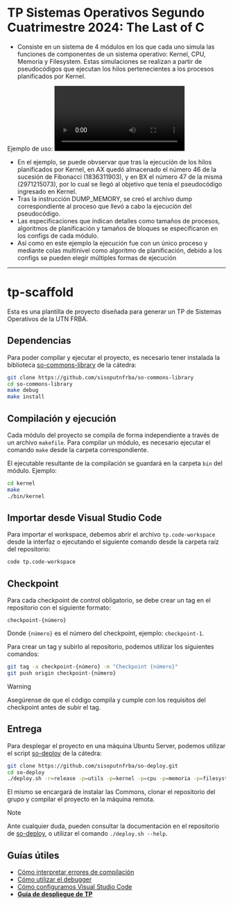 # TP Sistemas Operativos Segundo Cuatrimestre 2024: The Last of C

* Consiste en un sistema de 4 módulos en los que cada uno simula las funciones de componentes de un sistema operativo: Kernel, CPU, Memoria y Filesystem.
Estas simulaciones se realizan a partir de pseudocódigos que ejecutan los hilos pertenecientes a los procesos planificados por Kernel.

Ejemplo de uso:
![FIBO_47](FIBO_47.mp4)

* En el ejemplo, se puede obvservar que tras la ejecución de los hilos planificados por Kernel, en AX quedó almacenado el número 46 de la sucesión de Fibonacci (1836311903), y en BX el número 47 de la misma (2971215073), por lo cual se llegó al objetivo que tenía el pseudocódigo ingresado en Kernel.
* Tras la instrucción DUMP_MEMORY, se creó el archivo dump correspondiente al proceso que llevó a cabo la ejecución del pseudocódigo.
* Las especificaciones que indican detalles como tamaños de procesos, algoritmos de planificación y tamaños de bloques se especificaron en los configs de cada módulo.
* Así como en este ejemplo la ejecución fue con un único proceso y mediante colas multinivel como algoritmo de planificación, debido a los configs se pueden elegir múltiples formas de ejecución



--------------
# tp-scaffold

Esta es una plantilla de proyecto diseñada para generar un TP de Sistemas
Operativos de la UTN FRBA.

## Dependencias

Para poder compilar y ejecutar el proyecto, es necesario tener instalada la
biblioteca [so-commons-library] de la cátedra:

```bash
git clone https://github.com/sisoputnfrba/so-commons-library
cd so-commons-library
make debug
make install
```

## Compilación y ejecución

Cada módulo del proyecto se compila de forma independiente a través de un
archivo `makefile`. Para compilar un módulo, es necesario ejecutar el comando
`make` desde la carpeta correspondiente.

El ejecutable resultante de la compilación se guardará en la carpeta `bin` del
módulo. Ejemplo:

```sh
cd kernel
make
./bin/kernel
```

## Importar desde Visual Studio Code

Para importar el workspace, debemos abrir el archivo `tp.code-workspace` desde
la interfaz o ejecutando el siguiente comando desde la carpeta raíz del
repositorio:

```bash
code tp.code-workspace
```

## Checkpoint

Para cada checkpoint de control obligatorio, se debe crear un tag en el
repositorio con el siguiente formato:

```
checkpoint-{número}
```

Donde `{número}` es el número del checkpoint, ejemplo: `checkpoint-1`.

Para crear un tag y subirlo al repositorio, podemos utilizar los siguientes
comandos:

```bash
git tag -a checkpoint-{número} -m "Checkpoint {número}"
git push origin checkpoint-{número}
```

> [!WARNING]
> Asegúrense de que el código compila y cumple con los requisitos del checkpoint
> antes de subir el tag.

## Entrega

Para desplegar el proyecto en una máquina Ubuntu Server, podemos utilizar el
script [so-deploy] de la cátedra:

```bash
git clone https://github.com/sisoputnfrba/so-deploy.git
cd so-deploy
./deploy.sh -r=release -p=utils -p=kernel -p=cpu -p=memoria -p=filesystem "tp-{año}-{cuatri}-{grupo}"
```

El mismo se encargará de instalar las Commons, clonar el repositorio del grupo
y compilar el proyecto en la máquina remota.

> [!NOTE]
> Ante cualquier duda, pueden consultar la documentación en el repositorio de
> [so-deploy], o utilizar el comando `./deploy.sh --help`.

## Guías útiles

- [Cómo interpretar errores de compilación](https://docs.utnso.com.ar/primeros-pasos/primer-proyecto-c#errores-de-compilacion)
- [Cómo utilizar el debugger](https://docs.utnso.com.ar/guias/herramientas/debugger)
- [Cómo configuramos Visual Studio Code](https://docs.utnso.com.ar/guias/herramientas/code)
- **[Guía de despliegue de TP](https://docs.utnso.com.ar/guías/herramientas/deploy)**

[so-commons-library]: https://github.com/sisoputnfrba/so-commons-library
[so-deploy]: https://github.com/sisoputnfrba/so-deploy
